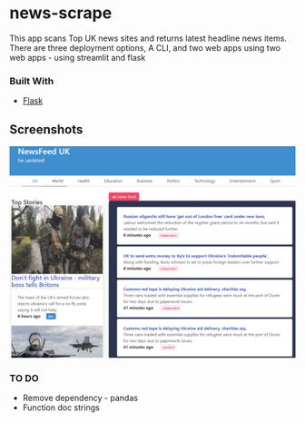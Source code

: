 # news-scrape
This app scans Top UK news sites and returns latest headline news items. There are three deployment options, A CLI, and two web apps using two web apps - using streamlit and flask

### Built With
* [Flask](https://pypi.org/project/Flask/)



## Screenshots
![Flask Output](./imgs/fl-output2.png)


### TO DO
* Remove dependency - pandas
* Function doc strings
